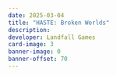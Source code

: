 ```yaml
---
date: 2025-03-04
title: "HASTE: Broken Worlds"
description:
developer: Landfall Games
card-image: 3
banner-image: 0
banner-offset: 70
---
```

